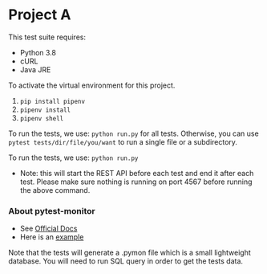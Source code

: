 # Project A


This test suite requires:
* Python 3.8
* cURL
* Java JRE

To activate the virtual environment for this project.
1. `pip install pipenv`
1. `pipenv install` 
1. `pipenv shell`

To run the tests, we use: `python run.py` for all tests.
Otherwise, you can use `pytest tests/dir/file/you/want` to run a single file or a subdirectory.

To run the tests, we use: `python run.py`

* Note: this will start the REST API before each test and end it after each test. Please make sure nothing is running on port 4567 before running the above command. 


### About pytest-monitor
* See [Official Docs](https://pytest-monitor.readthedocs.io/en/latest/?badge=latest)
* Here is an [example](https://github.com/CFMTech/pytest-monitor)

Note that the tests will generate a .pymon file which is a small lightweight database. You will need to run SQL query in order to get the tests data.  

